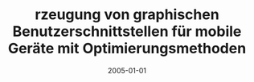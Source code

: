 ---
abstract: ''
authors:
- Konrad Tolar
date: '2005-01-01'
featured: false
publication_types:
- '7'
publishDate: '2005-01-01'
title: rzeugung von graphischen Benutzerschnittstellen für mobile Geräte mit Optimierungsmethoden
url_pdf: ''
---